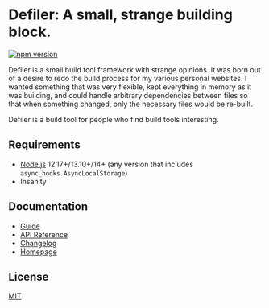 # Defiler: A small, strange building block.

[![npm version](https://img.shields.io/npm/v/defiler.svg?style=flat-square)](https://www.npmjs.com/package/defiler)

Defiler is a small build tool framework with strange opinions. It was born out of a desire to redo the build process for my various personal websites. I wanted something that was very flexible, kept everything in memory as it was building, and could handle arbitrary dependencies between files so that when something changed, only the necessary files would be re-built.

Defiler is a build tool for people who find build tools interesting.

## Requirements

- [Node.js](https://nodejs.org/) 12.17+/13.10+/14+ (any version that includes `async_hooks.AsyncLocalStorage`)
- Insanity

## Documentation

- [Guide](GUIDE.md)
- [API Reference](API.md)
- [Changelog](CHANGELOG.md)
- [Homepage](https://conduitry.dev/defiler)

## License

[MIT](LICENSE)
